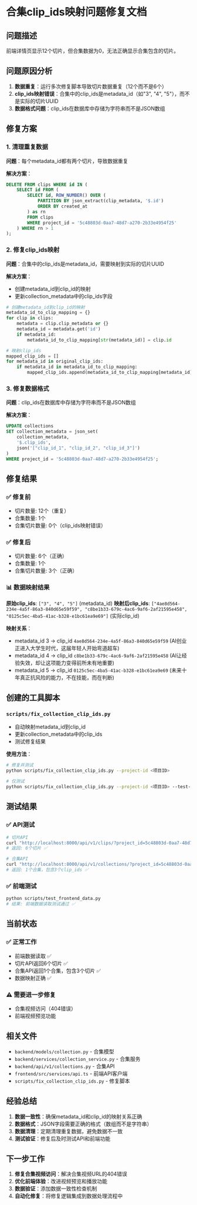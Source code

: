 # 合集clip_ids映射问题修复文档

## 问题描述

前端详情页显示12个切片，但合集数据为0，无法正确显示合集包含的切片。

## 问题原因分析

1. **数据重复**：运行多次修复脚本导致切片数据重复（12个而不是6个）
2. **clip_ids映射错误**：合集中的clip_ids是metadata_id（如"3", "4", "5"），而不是实际的切片UUID
3. **数据格式问题**：clip_ids在数据库中存储为字符串而不是JSON数组

## 修复方案

### 1. 清理重复数据

**问题**：每个metadata_id都有两个切片，导致数据重复

**解决方案**：
```sql
DELETE FROM clips WHERE id IN (
    SELECT id FROM (
        SELECT id, ROW_NUMBER() OVER (
            PARTITION BY json_extract(clip_metadata, '$.id') 
            ORDER BY created_at
        ) as rn 
        FROM clips 
        WHERE project_id = '5c48803d-0aa7-48d7-a270-2b33e4954f25'
    ) WHERE rn > 1
);
```

### 2. 修复clip_ids映射

**问题**：合集中的clip_ids是metadata_id，需要映射到实际的切片UUID

**解决方案**：
- 创建metadata_id到clip_id的映射
- 更新collection_metadata中的clip_ids字段

```python
# 创建metadata_id到clip_id的映射
metadata_id_to_clip_mapping = {}
for clip in clips:
    metadata = clip.clip_metadata or {}
    metadata_id = metadata.get('id')
    if metadata_id:
        metadata_id_to_clip_mapping[str(metadata_id)] = clip.id

# 映射clip_ids
mapped_clip_ids = []
for metadata_id in original_clip_ids:
    if metadata_id in metadata_id_to_clip_mapping:
        mapped_clip_ids.append(metadata_id_to_clip_mapping[metadata_id])
```

### 3. 修复数据格式

**问题**：clip_ids在数据库中存储为字符串而不是JSON数组

**解决方案**：
```sql
UPDATE collections 
SET collection_metadata = json_set(
    collection_metadata, 
    '$.clip_ids', 
    json('["clip_id_1", "clip_id_2", "clip_id_3"]')
) 
WHERE project_id = '5c48803d-0aa7-48d7-a270-2b33e4954f25';
```

## 修复结果

### ✅ 修复前
- 切片数量: 12个（重复）
- 合集数量: 1个
- 合集切片数量: 0个（clip_ids映射错误）

### ✅ 修复后
- 切片数量: 6个（正确）
- 合集数量: 1个
- 合集切片数量: 3个（正确）

### 📊 数据映射结果

**原始clip_ids**: `["3", "4", "5"]` (metadata_id)
**映射后clip_ids**: `["4ae8d564-234e-4a5f-86a3-840d65e59f59", "c8be1b33-679c-4ac6-9af6-2af21595e458", "0125c5ec-4ba5-41ac-b328-e1bc61ea9e69"]` (实际clip_id)

**映射关系**：
- metadata_id 3 → clip_id `4ae8d564-234e-4a5f-86a3-840d65e59f59` (AI创业正进入大学生时代，这届年轻人开始弯道超车)
- metadata_id 4 → clip_id `c8be1b33-679c-4ac6-9af6-2af21595e458` (AI让经验失效，却让这项能力变得前所未有地重要)
- metadata_id 5 → clip_id `0125c5ec-4ba5-41ac-b328-e1bc61ea9e69` (未来十年真正抗风险的能力，不在技能，而在判断)

## 创建的工具脚本

### `scripts/fix_collection_clip_ids.py`
- 自动映射metadata_id到clip_id
- 更新collection_metadata中的clip_ids
- 测试修复结果

**使用方法**：
```bash
# 修复并测试
python scripts/fix_collection_clip_ids.py --project-id <项目ID>

# 仅测试
python scripts/fix_collection_clip_ids.py --project-id <项目ID> --test-only
```

## 测试结果

### ✅ API测试
```bash
# 切片API
curl "http://localhost:8000/api/v1/clips/?project_id=5c48803d-0aa7-48d7-a270-2b33e4954f25"
# 返回: 6个切片 ✅

# 合集API
curl "http://localhost:8000/api/v1/collections/?project_id=5c48803d-0aa7-48d7-a270-2b33e4954f25"
# 返回: 1个合集，包含3个clip_ids ✅
```

### ✅ 前端测试
```bash
python scripts/test_frontend_data.py
# 结果: 前端数据读取测试通过 ✅
```

## 当前状态

### ✅ 正常工作
- 前端数据读取 ✅
- 切片API返回6个切片 ✅
- 合集API返回1个合集，包含3个切片 ✅
- 数据映射正确 ✅

### ⚠️ 需要进一步修复
- 合集视频访问（404错误）
- 前端视频预览功能

## 相关文件

- `backend/models/collection.py` - 合集模型
- `backend/services/collection_service.py` - 合集服务
- `backend/api/v1/collections.py` - 合集API
- `frontend/src/services/api.ts` - 前端API客户端
- `scripts/fix_collection_clip_ids.py` - 修复脚本

## 经验总结

1. **数据一致性**：确保metadata_id和clip_id的映射关系正确
2. **数据格式**：JSON字段需要正确的格式（数组而不是字符串）
3. **数据清理**：定期清理重复数据，避免数据不一致
4. **测试验证**：修复后及时测试API和前端功能

## 下一步工作

1. **修复合集视频访问**：解决合集视频URL的404错误
2. **优化前端体验**：改进视频预览和播放功能
3. **数据验证**：添加数据一致性检查机制
4. **自动化修复**：将修复逻辑集成到数据处理流程中
